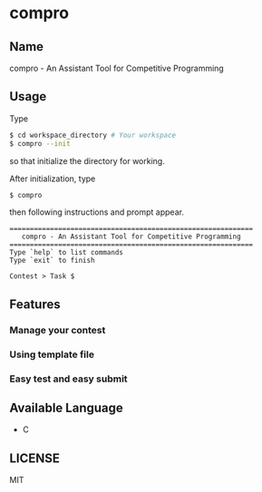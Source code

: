 # compro

## Name
compro - An Assistant Tool for Competitive Programming

## Usage
Type
```sh
$ cd workspace_directory # Your workspace
$ compro --init
```
so that initialize the directory for working.

After initialization, type

```sh
$ compro
```
then following instructions and prompt appear.
```
============================================================
   compro - An Assistant Tool for Competitive Programming
============================================================
Type `help` to list commands
Type `exit` to finish

Contest > Task $ 
```

## Features
### Manage your contest

### Using template file

### Easy test and easy submit


## Available Language
- C

## LICENSE
MIT
